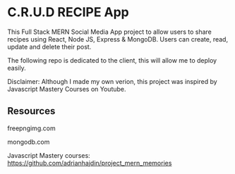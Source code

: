 # C.R.U.D RECIPE App

This Full Stack MERN Social Media App project to allow users to share recipes using React, Node JS, Express & MongoDB. Users can create, read, update and delete their post. 

The following repo is dedicated to the client, this will allow me to deploy easily. 

Disclaimer: Although I made my own verion, this project was inspired by Javascript Mastery Courses on Youtube.

## Resources

freepngimg.com

mongodb.com

Javascript Mastery courses: https://github.com/adrianhajdin/project_mern_memories


